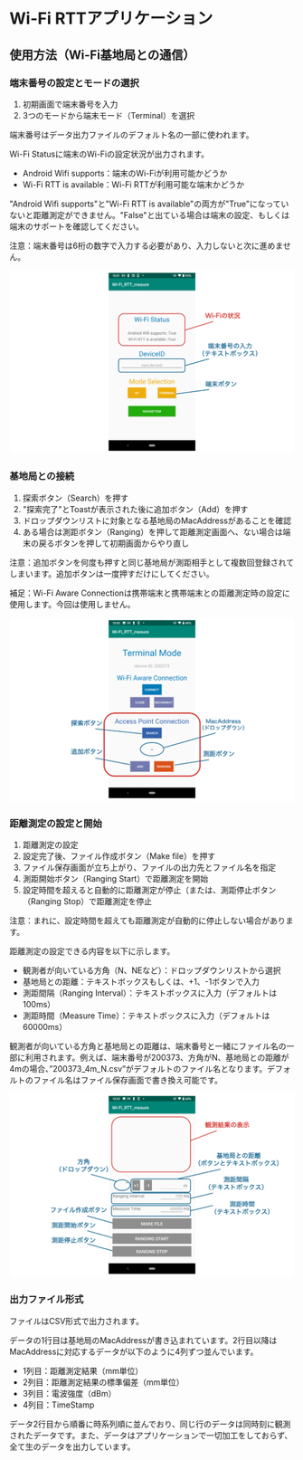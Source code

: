 # Wi-Fi RTTアプリケーション

## 使用方法（Wi-Fi基地局との通信）

### 端末番号の設定とモードの選択

1. 初期画面で端末番号を入力
2. 3つのモードから端末モード（Terminal）を選択

端末番号はデータ出力ファイルのデフォルト名の一部に使われます。

Wi-Fi Statusに端末のWi-Fiの設定状況が出力されます。

- Android Wifi supports：端末のWi-Fiが利用可能かどうか
- Wi-Fi RTT is available：Wi-Fi RTTが利用可能な端末かどうか

"Android Wifi supports"と"Wi-Fi RTT is available"の両方が"True"になっていないと距離測定ができません。"False"と出ている場合は端末の設定、もしくは端末のサポートを確認してください。

注意：端末番号は6桁の数字で入力する必要があり、入力しないと次に進めません。

![Main Screen](Image/main_screen.png)

### 基地局との接続

1. 探索ボタン（Search）を押す
2. "探索完了"とToastが表示された後に追加ボタン（Add）を押す
3. ドロップダウンリストに対象となる基地局のMacAddressがあることを確認
4. ある場合は測距ボタン（Ranging）を押して距離測定画面へ、ない場合は端末の戻るボタンを押して初期画面からやり直し

注意：追加ボタンを何度も押すと同じ基地局が測距相手として複数回登録されてしまいます。追加ボタンは一度押すだけにしてください。

補足：Wi-Fi Aware Connectionは携帯端末と携帯端末との距離測定時の設定に使用します。今回は使用しません。

![Connection Screen](Image/connection_screen.png)

### 距離測定の設定と開始

1. 距離測定の設定
2. 設定完了後、ファイル作成ボタン（Make file）を押す
3. ファイル保存画面が立ち上がり、ファイルの出力先とファイル名を指定
4. 測距開始ボタン（Ranging Start）で距離測定を開始
5. 設定時間を超えると自動的に距離測定が停止（または、測距停止ボタン（Ranging Stop）で距離測定を停止

注意：まれに、設定時間を超えても距離測定が自動的に停止しない場合があります。

距離測定の設定できる内容を以下に示します。

- 観測者が向いている方角（N、NEなど）：ドロップダウンリストから選択
- 基地局との距離：テキストボックスもしくは、+1、-1ボタンで入力
- 測距間隔（Ranging Interval）：テキストボックスに入力（デフォルトは100ms）
- 測距時間（Measure Time）：テキストボックスに入力（デフォルトは60000ms）

観測者が向いている方角と基地局との距離は、端末番号と一緒にファイル名の一部に利用されます。例えば、端末番号が200373、方角がN、基地局との距離が4mの場合、”200373_4m_N.csv”がデフォルトのファイル名となります。デフォルトのファイル名はファイル保存画面で書き換え可能です。

![Ranging Screen](Image/ranging_screen.png)

### 出力ファイル形式

ファイルはCSV形式で出力されます。

データの1行目は基地局のMacAddressが書き込まれています。2行目以降はMacAddressに対応するデータが以下のように4列ずつ並んでいます。

- 1列目：距離測定結果（mm単位）
- 2列目：距離測定結果の標準偏差（mm単位）
- 3列目：電波強度（dBm）
- 4列目：TimeStamp

データ2行目から順番に時系列順に並んでおり、同じ行のデータは同時刻に観測されたデータです。また、データはアプリケーションで一切加工をしておらず、全て生のデータを出力しています。